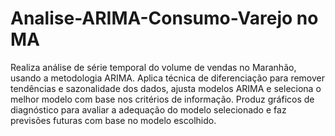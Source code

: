 # Analise-ARIMA-Consumo-Varejo no MA
Realiza análise de série temporal do volume de vendas no Maranhão, usando a metodologia ARIMA. Aplica técnica de diferenciação para remover tendências e sazonalidade dos dados, ajusta modelos ARIMA e seleciona o melhor modelo com base nos critérios de informação. Produz gráficos de diagnóstico para avaliar a adequação do modelo selecionado e faz previsões futuras com base no modelo escolhido.

